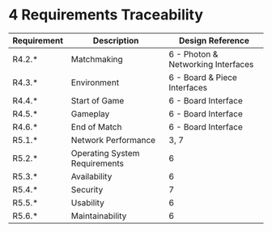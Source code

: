 # 4 Requirements Traceability

| Requirement | Description                   | Design Reference |
|-------------|-------------------------------|------------------|
| R4.2.*      | Matchmaking                   |      6 - Photon & Networking Interfaces |
| R4.3.*      | Environment                   |      6 - Board & Piece Interfaces       |
| R4.4.*      | Start of Game                 |      6 - Board Interface                |
| R4.5.*      | Gameplay                      |      6 - Board Interface                |
| R4.6.*      | End of Match                  |      6 - Board Interface                |
| R5.1.*      | Network Performance           |      3, 7                               |
| R5.2.*      | Operating System Requirements |      6                                  |
| R5.3.*      | Availability                  |      6                                  |
| R5.4.*      | Security                      |      7                                  |
| R5.5.*      | Usability                     |      6                                  |
| R5.6.*      | Maintainability               |      6                                  |

